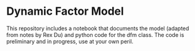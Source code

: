 # Dynamic Factor Model

This repository includes a notebook that documents the model (adapted from notes by Rex Du) and python code for the dfm class. The code is preliminary and in progress, use at your own peril.
